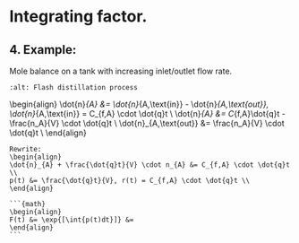 # Integrating factor. 

## 4. Example:
Mole balance on a tank with increasing inlet/outlet flow rate.

```{image} ./_Integrating_factors_image.jpg
:alt: Flash distillation process
```

\begin{align}
\dot{n}_{A} &= \dot{n}_{A,\text{in}} - \dot{n}_{A,\text{out}}, \dot{n}_{A,\text{in}} = C_{f,A} \cdot \dot{q}t \\
\dot{n}_{A} &= C_{f,A}\dot{q}t - \frac{n_A}{V} \cdot \dot{q}t \\
\dot{n}_{A,\text{out}} &= \frac{n_A}{V} \cdot \dot{q}t \\
\end{align}

````{dropdown} 4. Solution
Rewrite: 
\begin{align}
\dot{n}_{A} + \frac{\dot{q}t}{V} \cdot n_{A} &= C_{f,A} \cdot \dot{q}t \\
p(t) &= \frac{\dot{q}t}{V}, r(t) = C_{f,A} \cdot \dot{q}t \\
\end{align}

```{math}
\begin{align}
F(t) &= \exp{[\int{p(t)dt}]} &= 
\end{align}
```